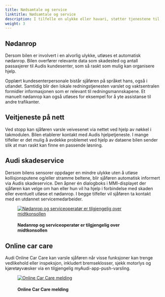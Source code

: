 ```yaml
---
title: Nødsamtale og service 
linktitle: Nødsamtale og service
description: I tilfelle en ulykke eller havari, støtter tjenestene til Audi connect-pakken nødanrop og tjenester, inkludert fjernkontroll. I nødstilfeller vil erfarne Audi-ansatte fra skade- eller havaritjenesten hjelpe deg, eller et automatisk nødanrop vil bli foretatt av kjøretøyet.
weight: 3
---
```

<!-- markdownlint-disable MD033 -->
## Nødanrop

Dersom bilen er involvert i en alvorlig ulykke, utløses et automatisk nødanrop. Bilen overfører relevante data som skadested og antall passasjerer til Audis kundesenter, som så raskt som mulig kan organisere hjelp.

Opplært kundesenterpersonale bistår sjåføren på språket hans, også i utlandet. Samtidig blir den lokale redningstjenesten varslet og vaktsentralen formidler informasjonen som er relevant til redningsmannskapene. Et manuelt nødanrop kan også utløses for eksempel for å yte assistanse til andre trafikanter.

## Veitjeneste på nett

Ved stopp kan sjåføren varsle veivesenet via nettet ved hjelp av nøkkel i takmodulen. Bilen etablerer kontakt med Audis hjelpetjeneste. I mange tilfeller er det mulig å avdekke
problemet ved hjelp av dataene bilen sender slik at man raskt kan finne en passende løsning.

## Audi skadeservice

Dersom bilens sensorer oppdager en mindre ulykke uten å utløse kollisjonsputene og/eller stramme beltene, blir sjåføren automatisk informert via Audis skadeservice. Den åpner én dialogboks i MMI-displayet der sjåføren kan velge om han eller hun vil ha hjelp i forbindelse med skaden eller eventuelt utløse et nødanrop. I begge tilfeller vil sjåføren ta kontakt med en utdannet servicemedarbeider.

<figure>
    <a href="https://media.electrichasgoneaudi.net/multimedia/technology/audiconnect/emergencycallandservice/servicebuttons.jpg">
        <img src="https://media.electrichasgoneaudi.net/multimedia/technology/audiconnect/emergencycallandservice/servicebuttonss.jpg"
        alt="Nødanrop og serviceoperatør er tilgjengelig over midtkonsollen" title="Nødanrop og serviceoperatør er tilgjengelig over midtkonsollen">
    </a>
    <figcaption><h4>Nødanrop og serviceoperatør er tilgjengelig over midtkonsollen</h4></figcaption>
</figure>

## Online car care

Audi Online Car Care kan varsle sjåføren når visse funksjoner kan trenge vedlikehold eller inspeksjon, inkludert bremseklosser, sjekk motorlys og kjøretøyvæsker via en tilgjengelig myAudi-app-push-varsling.

<figure>
    <a href="https://media.electrichasgoneaudi.net/multimedia/technology/audiconnect/emergencycallandservice/onlinecarcare.jpg">
        <img src="https://media.electrichasgoneaudi.net/multimedia/technology/audiconnect/emergencycallandservice/onlinecarcares.jpg"
        alt="Online Car Care melding" title="Online Car Care melding">
    </a>
    <figcaption><h4>Online Car Care melding</h4></figcaption>
</figure>
